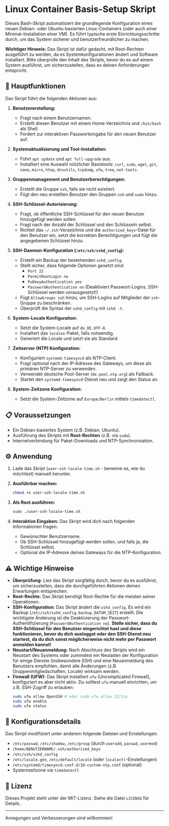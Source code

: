# Linux Container Basis-Setup Skript

Dieses Bash-Skript automatisiert die grundlegende Konfiguration eines neuen Debian- oder Ubuntu-basierten Linux-Containers (oder auch einer Minimal-Installation einer VM). Es führt typische erste Einrichtungsschritte durch, um das System sicherer und benutzerfreundlicher zu machen.

**Wichtiger Hinweis:** Das Skript ist dafür gedacht, mit Root-Rechten ausgeführt zu werden, da es Systemkonfigurationen ändert und Software installiert. Bitte überprüfe den Inhalt des Skripts, bevor du es auf einem System ausführst, um sicherzustellen, dass es deinen Anforderungen entspricht.

## 🚀 Hauptfunktionen

Das Skript führt die folgenden Aktionen aus:

1.  **Benutzererstellung:**
    * Fragt nach einem Benutzernamen.
    * Erstellt diesen Benutzer mit einem Home-Verzeichnis und `/bin/bash` als Shell.
    * Fordert zur interaktiven Passworteingabe für den neuen Benutzer auf.

2.  **Systemaktualisierung und Tool-Installation:**
    * Führt `apt update` und `apt full-upgrade` aus.
    * Installiert eine Auswahl nützlicher Basistools: `curl`, `sudo`, `wget`, `git`, `nano`, `micro`, `htop`, `dnsutils`, `tcpdump`, `ufw`, `tree`, `net-tools`.

3.  **Gruppenmanagement und Benutzerberechtigungen:**
    * Erstellt die Gruppe `ssh`, falls sie nicht existiert.
    * Fügt den neu erstellten Benutzer den Gruppen `ssh` und `sudo` hinzu.

4.  **SSH-Schlüssel-Autorisierung:**
    * Fragt, ob öffentliche SSH-Schlüssel für den neuen Benutzer hinzugefügt werden sollen.
    * Fragt nach der Anzahl der Schlüssel und den Schlüsseln selbst.
    * Richtet das `~/.ssh`-Verzeichnis und die `authorized_keys`-Datei für den Benutzer ein, setzt die korrekten Berechtigungen und fügt die angegebenen Schlüssel hinzu.

5.  **SSH-Daemon-Konfiguration (`/etc/ssh/sshd_config`):**
    * Erstellt ein Backup der bestehenden `sshd_config`.
    * Stellt sicher, dass folgende Optionen gesetzt sind:
        * `Port 22`
        * `PermitRootLogin no`
        * `PubkeyAuthentication yes`
        * `PasswordAuthentication no` (Deaktiviert Passwort-Logins, SSH-Schlüssel werden vorausgesetzt!)
    * Fügt `AllowGroups ssh` hinzu, um SSH-Logins auf Mitglieder der `ssh`-Gruppe zu beschränken.
    * Überprüft die Syntax der `sshd_config` mit `sshd -t`.

6.  **System-Locale Konfiguration:**
    * Setzt die System-Locale auf `de_DE.UTF-8`.
    * Installiert das `locales`-Paket, falls notwendig.
    * Generiert die Locale und setzt sie als Standard.

7.  **Zeitserver (NTP) Konfiguration:**
    * Konfiguriert `systemd-timesyncd` als NTP-Client.
    * Fragt optional nach der IP-Adresse des Gateways, um diese als primären NTP-Server zu verwenden.
    * Verwendet deutsche Pool-Server (`de.pool.ntp.org`) als Fallback.
    * Startet den `systemd-timesyncd`-Dienst neu und zeigt den Status an.

8.  **System-Zeitzone Konfiguration:**
    * Setzt die System-Zeitzone auf `Europe/Berlin` mittels `timedatectl`.

## 📋 Voraussetzungen

* Ein Debian-basiertes System (z.B. Debian, Ubuntu).
* Ausführung des Skripts mit **Root-Rechten** (z.B. via `sudo`).
* Internetverbindung für Paket-Downloads und NTP-Synchronisation.

## ⚙️ Anwendung

1.  Lade das Skript (`user-ssh-locale-time.sh` - benenne es, wie du möchtest) manuell herunter.

2.  **Ausführbar machen:**
    ```bash
    chmod +x user-ssh-locale-time.sh
    ```

3.  **Als Root ausführen:**
    ```bash
    sudo ./user-ssh-locale-time.sh
    ```

4.  **Interaktive Eingaben:**
    Das Skript wird dich nach folgenden Informationen fragen:
    * Gewünschter Benutzername.
    * Ob SSH-Schlüssel hinzugefügt werden sollen, und falls ja, die Schlüssel selbst.
    * Optional die IP-Adresse deines Gateways für die NTP-Konfiguration.

## ⚠️ Wichtige Hinweise

* **Überprüfung:** Lies das Skript sorgfältig durch, bevor du es ausführst, um sicherzustellen, dass die durchgeführten Aktionen deinen Erwartungen entsprechen.
* **Root-Rechte:** Das Skript benötigt Root-Rechte für die meisten seiner Operationen.
* **SSH-Konfiguration:** Das Skript ändert die `sshd_config`. Es wird ein Backup (`/etc/ssh/sshd_config.backup_DATUM_ZEIT`) erstellt. Die wichtigste Änderung ist die Deaktivierung der Passwort-Authentifizierung (`PasswordAuthentication no`). **Stelle sicher, dass du SSH-Schlüssel für den Benutzer eingerichtet hast und diese funktionieren, bevor du dich ausloggst oder den SSH-Dienst neu startest, da du dich sonst möglicherweise nicht mehr per Passwort anmelden kannst!**
* **Neustart/Neuanmeldung:** Nach Abschluss des Skripts wird ein Neustart des Systems oder zumindest ein Neuladen der Konfiguration für einige Dienste (insbesondere SSH) und eine Neuanmeldung des Benutzers empfohlen, damit alle Änderungen (z.B. Gruppenmitgliedschaften, Locale) wirksam werden.
* **Firewall (UFW):** Das Skript installiert `ufw` (Uncomplicated Firewall), konfiguriert es aber nicht aktiv. Du solltest `ufw` manuell einrichten, um z.B. SSH-Zugriff zu erlauben:
    ```bash
    sudo ufw allow OpenSSH # oder sudo ufw allow 22/tcp
    sudo ufw enable
    sudo ufw status
    ```

## 🔧 Konfigurationsdetails

Das Skript modifiziert unter anderem folgende Dateien und Einstellungen:

* `/etc/passwd`, `/etc/shadow`, `/etc/group` (durch `useradd`, `passwd`, `usermod`)
* `/home/BENUTZERNAME/.ssh/authorized_keys`
* `/etc/ssh/sshd_config`
* `/etc/locale.gen`, `/etc/default/locale` (oder `localectl`-Einstellungen)
* `/etc/systemd/timesyncd.conf.d/10-custom-ntp.conf` (optional)
* Systemzeitzone via `timedatectl`

## 📄 Lizenz

Dieses Projekt steht unter der MIT-Lizenz. Siehe die Datei `LICENSE` für Details.

---

Anregungen und Verbesserungen sind willkommen!
